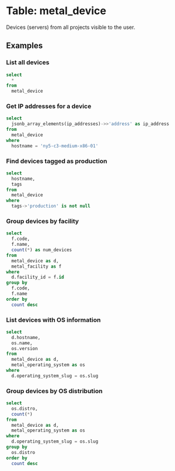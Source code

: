 # Table: metal_device

Devices (servers) from all projects visible to the user.

## Examples

### List all devices

```sql
select
  *
from
  metal_device
```

### Get IP addresses for a device

```sql
select
  jsonb_array_elements(ip_addresses)->>'address' as ip_address
from
  metal_device
where
  hostname = 'ny5-c3-medium-x86-01'
```

### Find devices tagged as production

```sql
select
  hostname,
  tags
from
  metal_device
where
  tags->'production' is not null
```

### Group devices by facility

```sql
select
  f.code,
  f.name,
  count(*) as num_devices
from
  metal_device as d,
  metal_facility as f
where
  d.facility_id = f.id
group by
  f.code,
  f.name
order by
  count desc
```

### List devices with OS information

```sql
select
  d.hostname,
  os.name,
  os.version
from
  metal_device as d,
  metal_operating_system as os
where
  d.operating_system_slug = os.slug
```

### Group devices by OS distribution

```sql
select
  os.distro,
  count(*)
from
  metal_device as d,
  metal_operating_system as os
where
  d.operating_system_slug = os.slug
group by
  os.distro
order by
  count desc
```
